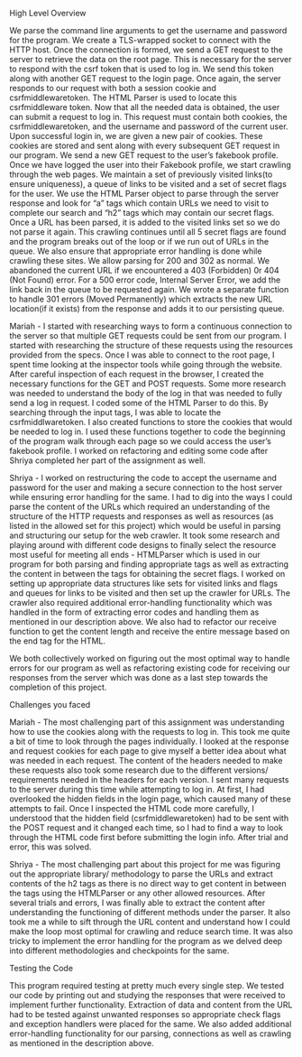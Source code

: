 

High Level Overview 


We parse the command line arguments to get the username and password for the program. We create a TLS-wrapped socket to connect with the HTTP host. Once the connection is formed, we send a GET request to the server to retrieve the data on the root page. This is necessary for the server to respond with the csrf token that is used to log in. We send this token along with another GET request to the login page. Once again, the server responds to our request with both a session cookie and csrfmiddlewaretoken. The HTML Parser is used to locate this csrfmiddleware token. Now that all the needed data is obtained, the user can submit a request to  log in. This request must contain both cookies, the csrfmiddlewaretoken, and the username and password of the current user. Upon successful login in, we are given a new pair of cookies. These cookies are stored and sent along with every subsequent GET request in our program. We send a new GET request to the user’s fakebook profile. Once we have logged the user into their Fakebook profile, we start crawling through the web pages. We maintain a set of previously visited links(to ensure uniqueness), a queue of links to be visited and a set of secret flags for the user. We use the HTML Parser object to parse through the server response and look for “a” tags which contain URLs we need to visit to complete our search and “h2” tags which may contain our secret flags. Once a URL has been parsed, it is added to the visited links set so we do not parse it again. This crawling continues until all 5 secret flags are found and the program breaks out of the loop or if we run out of URLs in the queue. We also ensure that appropriate error handling is done while crawling these sites. We allow parsing for 200 and 302 as normal. We abandoned the current URL if we encountered a 403 (Forbidden) 0r 404 (Not Found) error. For a 500 error code, Internal Server Error, we add the link back in the queue to be requested again. We wrote a separate function to handle 301 errors (Moved Permanently) which extracts the new URL location(if it exists) from the response and adds it to our persisting queue. 

Mariah - I started with researching ways to form a continuous connection to the server so that multiple GET requests could be sent from our program. I started with researching the structure of these requests using the resources provided from the specs. Once I was able to connect to the root page, I spent time looking at the inspector tools while going through the website. After careful inspection of each request in the browser, I created the necessary functions for the GET and POST requests. Some more research was needed to understand the body of the log in that was needed to fully send a log in request. I coded some of the HTML Parser to do this. By searching through the input tags, I was able to locate the csrfmiddlwaretoken. I also created functions to store the cookies that would be needed to log in. I used these functions together to code the beginning of the program walk through each page so we could access the user’s fakebook profile. I worked on refactoring and editing some code after Shriya completed her part of the assignment as well.

Shriya - I worked on restructuring the code to accept the username and password for the user and making a secure connection to the host server while ensuring error handling for the same. I had to dig into the ways I could parse the content of the URLs which required an understanding of the structure of the HTTP requests and responses as well as resources (as listed in the allowed set for this project) which would be useful in parsing and structuring our setup for the web crawler. It took some research and playing around with different code designs to finally select the resource most useful for meeting all ends - HTMLParser which is used in our program for both parsing and finding appropriate tags as well as extracting the content in between the tags for obtaining the secret flags. I worked on setting up appropriate data structures like sets for visited links and flags and queues for links to be visited and then set up the crawler for URLs. The crawler also required additional error-handling functionality which was handled in the form of extracting error codes and handling them as mentioned in our description above. We also had to refactor our receive function to get the content length and receive the entire message based on the end tag for the HTML.

We both collectively worked on figuring out the most optimal way to handle errors for our program as well as refactoring existing code for receiving our responses from the server which was done as a last step towards the completion of this project.


Challenges you faced


Mariah - The most challenging part of this assignment was understanding how to use the cookies along with the requests to log in. This took me quite a bit of time to look through the pages individually. I looked at the response and request cookies for each page to give myself a better idea about what was needed in each request. The content of the headers needed to make these requests also took some research due to the different versions/ requirements needed in the headers for each version. I sent many requests to the server during this time while attempting to log in. At first, I had overlooked the hidden fields in the login page, which caused many of these attempts to fail. Once I inspected the HTML code more carefully, I understood that the hidden field (csrfmiddlewaretoken) had to be sent with the POST request and it changed each time, so I had to find a way to look through the HTML code first before submitting the login info. After trial and error, this was solved.

Shriya - The most challenging part about this project for me was figuring out the appropriate library/ methodology to parse the URLs and extract contents of the h2 tags as there is no direct way to get content in between the tags using the HTMLParser or any other allowed resources. After several trials and errors, I was finally able to extract the content after understanding the functioning of different methods under the parser. It also took me a while to sift through the URL content and understand how I could make the loop most optimal for crawling and reduce search time. It was also tricky to implement the error handling for the program as we delved deep into different methodologies and checkpoints for the same.


Testing the Code


This program required testing at pretty much every single step. We tested our code by printing out and studying the responses that were received to implement further functionality. Extraction of data and content from the URL had to be tested against unwanted responses so appropriate check flags and exception handlers were placed for the same. We also added additional error-handling functionality for our parsing, connections as well as crawling as mentioned in the description above.
